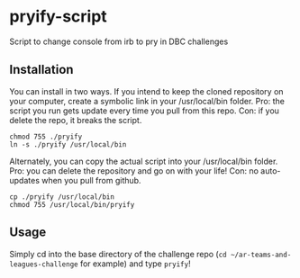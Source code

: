 # pryify-script
Script to change console from irb to pry in DBC challenges

## Installation
You can install in two ways. If you intend to keep the cloned repository on your computer, create a symbolic link in your /usr/local/bin folder. Pro: the script you run gets update every time you pull from this repo. Con: if you delete the repo, it breaks the script.

```shell
chmod 755 ./pryify
ln -s ./pryify /usr/local/bin
```

Alternately, you can copy the actual script into your /usr/local/bin folder. Pro: you can delete the repository and go on with your life! Con: no auto-updates when you pull from github.

```shell
cp ./pryify /usr/local/bin
chmod 755 /usr/local/bin/pryify
```

## Usage
Simply cd into the base directory of the challenge repo (`cd ~/ar-teams-and-leagues-challenge` for example) and type `pryify`!
